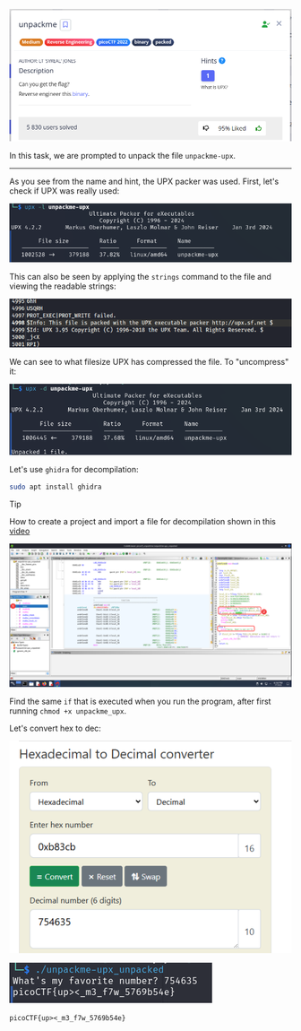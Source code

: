 ![Task desc](../assets/images/unpackme_image_1.png)


In this task, we are prompted to unpack the file `unpackme-upx`. 

---

As you see from the name and hint, the UPX packer was used. First, let's check if UPX was really used:  

![image_2](../assets/images/unpackme_image_2.png)  

This can also be seen by applying the `strings` command to the file and viewing the readable strings:

![image_3](../assets/images/unpackme_image_3.png)    

We can see to what filesize UPX has compressed the file. To "uncompress" it:

![image_4](../assets/images/unpackme_image_4.png)    
 
Let's use `ghidra` for decompilation:

```bash
sudo apt install ghidra
```

> [!TIP]
> How to create a project and import a file for decompilation shown in this [video](https://youtu.be/3Ikn8Y775Lk?si=Q16yBvc9Gy_5LyEs)    

![image_5](../assets/images/unpackme_image_5.png)    

Find the same `if` that is executed when you run the program, after first running `chmod +x unpackme_upx`.   

Let's convert hex to dec:  

![image_6](../assets/images/unpackme_image_6.png)    

![image_7](../assets/images/unpackme_image_7.png)

`picoCTF{up><_m3_f7w_5769b54e}`

